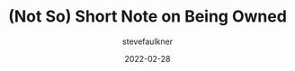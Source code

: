 ---
author: stevefaulkner
date: 2022-02-28
tags:
  - html
  - aria
  - accessibility
target_url: https://html5accessibility.com/stuff/2022/02/28/not-so-short-note-on-being-owned/
title: (Not So) Short Note on Being Owned
---